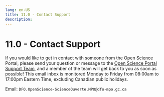 ```yaml
---
lang: en-US
title: 11.0 - Contact Support
description:
---
```


# 11.0 - Contact Support

If you would like to get in contact with someone from the Open Science Portal, please send your question or message to the [Open Science Portal Support Team](mailto:DFO.OpenScience-ScienceOuverte.MPO@dfo-mpo.gc.ca), and a member of the team will get back to you as soon as possible! This email inbox is monitored Monday to Friday from 08:00am to 17:00pm Eastern Time, excluding Canadian public holidays.

Email: `DFO.OpenScience-ScienceOuverte.MPO@dfo-mpo.gc.ca`

